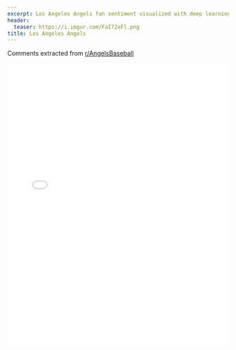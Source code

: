 ```yaml
---
excerpt: Los Angeles Angels fan sentiment visualized with deep learning.
header:
  teaser: https://i.imgur.com/FaI72xFl.png
title: Los Angeles Angels
---
```


Comments extracted from [r/AngelsBaseball](https://reddit.com/r/AngelsBaseball)
<iframe id="igraph" scrolling="no" style="border:none;" seamless="seamless" src="/plots/MLB/LAA.html" height="640" width="100%"></iframe>